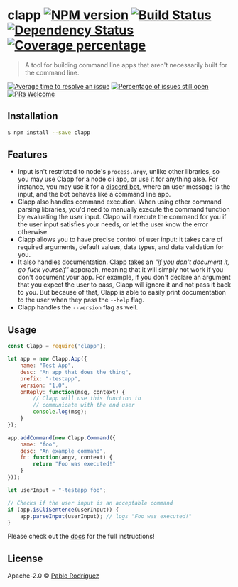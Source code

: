 # clapp [![NPM version][npm-image]][npm-url] [![Build Status][travis-image]][travis-url] [![Dependency Status][daviddm-image]][daviddm-url] [![Coverage percentage][coveralls-image]][coveralls-url]
> A tool for building command line apps that aren&#39;t necessarily built for the command line.

[![Average time to resolve an issue](http://isitmaintained.com/badge/resolution/mellamopablo/clapp.svg)](http://isitmaintained.com/project/mellamopablo/clapp "Average time to resolve an issue") [![Percentage of issues still open](http://isitmaintained.com/badge/open/mellamopablo/clapp.svg)](http://isitmaintained.com/project/mellamopablo/clapp "Percentage of issues still open")
[![PRs Welcome](https://img.shields.io/badge/PRs-welcome-brightgreen.svg?style=flat)](http://makeapullrequest.com)

## Installation

```sh
$ npm install --save clapp
```

## Features

* Input isn't restricted to node's `process.argv`, unlike other libraries, so you may use Clapp for
a node cli app, or use it for anything alse. For instance, you may use it for a
[discord bot](https://github.com/MeLlamoPablo/generator-discordbot), where an user message is the
input, and the bot behaves like a command line app.
* Clapp also handles command execution. When using other command parsing libraries, you'd need to
manually execute the command function by evaluating the user input. Clapp will execute the command
for you if the user input satisfies your needs, or let the user know the error otherwise.
* Clapp allows you to have precise control of user input: it takes care of required arguments,
default values, data types, and data validation for you.
* It also handles documentation. Clapp takes an *"if you don't document it, go fuck yourself"*
apporach, meaning that it will simply not work if you don't document your app. For example, if you
don't declare an argument that you expect the user to pass, Clapp will ignore it and not pass it
back to you. But because of that, Clapp is able to easily print documentation to the user when they
pass the `--help` flag.
* Clapp handles the `--version` flag as well.

## Usage

```js
const Clapp = require('clapp');

let app = new Clapp.App({
	name: "Test App",
	desc: "An app that does the thing",
	prefix: "-testapp",
	version: "1.0",
	onReply: function(msg, context) {
		// Clapp will use this function to
		// communicate with the end user
		console.log(msg);
	}
});

app.addCommand(new Clapp.Command({
	name: "foo",
	desc: "An example command",
	fn: function(argv, context) {
		return "Foo was executed!"
	}
}));

let userInput = "-testapp foo";

// Checks if the user input is an acceptable command
if (app.isCliSentence(userInput)) {
	app.parseInput(userInput); // logs "Foo was executed!"
}
```

Please check out the [docs][docs] for the full instructions!

## License

Apache-2.0 © [Pablo Rodríguez](https://github.com/MeLlamoPablo)


[npm-image]: https://badge.fury.io/js/clapp.svg
[npm-url]: https://npmjs.org/package/clapp
[travis-image]: https://travis-ci.org/MeLlamoPablo/clapp.svg?branch=master
[travis-url]: https://travis-ci.org/MeLlamoPablo/clapp
[daviddm-image]: https://david-dm.org/MeLlamoPablo/clapp.svg?theme=shields.io
[daviddm-url]: https://david-dm.org/MeLlamoPablo/clapp
[coveralls-image]: https://coveralls.io/repos/github/MeLlamoPablo/clapp/badge.svg?branch=master
[coveralls-url]: https://coveralls.io/github/MeLlamoPablo/clapp?branch=master

[docs]: http://mellamopablo.github.io/clapp/latest.html
